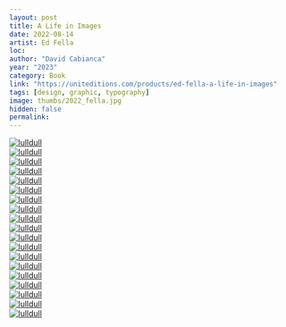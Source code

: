 ```yaml
---
layout: post
title: A Life in Images
date: 2022-08-14
artist: Ed Fella
loc: 
author: "David Cabianca"
year: "2023"
category: Book
link: "https://uniteditions.com/products/ed-fella-a-life-in-images"
tags: [design, graphic, typography]
image: thumbs/2022_fella.jpg
hidden: false
permalink:
---
```





<div class="post_image">
	<a href="{{ site.baseurl }}/images/posts/2022_fella/001.jpg" target="_blank">
	<img src="{{ site.baseurl }}/images/posts/2022_fella/001.jpg" alt="lulldull"></a>
</div>

<div class="post_image">
	<a href="{{ site.baseurl }}/images/posts/2022_fella/002.jpg" target="_blank">
	<img src="{{ site.baseurl }}/images/posts/2022_fella/002.jpg" alt="lulldull"></a>
</div>

<div class="post_image">
	<a href="{{ site.baseurl }}/images/posts/2022_fella/003.jpg" target="_blank">
	<img src="{{ site.baseurl }}/images/posts/2022_fella/003.jpg" alt="lulldull"></a>
</div>

<div class="post_image">
	<a href="{{ site.baseurl }}/images/posts/2022_fella/004.jpg" target="_blank">
	<img src="{{ site.baseurl }}/images/posts/2022_fella/004.jpg" alt="lulldull"></a>
</div>

<div class="post_image">
	<a href="{{ site.baseurl }}/images/posts/2022_fella/005.jpg" target="_blank">
	<img src="{{ site.baseurl }}/images/posts/2022_fella/005.jpg" alt="lulldull"></a>
</div>

<div class="post_image">
	<a href="{{ site.baseurl }}/images/posts/2022_fella/006.jpg" target="_blank">
	<img src="{{ site.baseurl }}/images/posts/2022_fella/006.jpg" alt="lulldull"></a>
</div>

<div class="post_image">
	<a href="{{ site.baseurl }}/images/posts/2022_fella/007.jpg" target="_blank">
	<img src="{{ site.baseurl }}/images/posts/2022_fella/007.jpg" alt="lulldull"></a>
</div>

<div class="post_image">
	<a href="{{ site.baseurl }}/images/posts/2022_fella/008.jpg" target="_blank">
	<img src="{{ site.baseurl }}/images/posts/2022_fella/008.jpg" alt="lulldull"></a>
</div>

<div class="post_image">
	<a href="{{ site.baseurl }}/images/posts/2022_fella/009.jpg" target="_blank">
	<img src="{{ site.baseurl }}/images/posts/2022_fella/009.jpg" alt="lulldull"></a>
</div>

<div class="post_image">
	<a href="{{ site.baseurl }}/images/posts/2022_fella/010.jpg" target="_blank">
	<img src="{{ site.baseurl }}/images/posts/2022_fella/010.jpg" alt="lulldull"></a>
</div>

<div class="post_image">
	<a href="{{ site.baseurl }}/images/posts/2022_fella/011.jpg" target="_blank">
	<img src="{{ site.baseurl }}/images/posts/2022_fella/011.jpg" alt="lulldull"></a>
</div>

<div class="post_image">
	<a href="{{ site.baseurl }}/images/posts/2022_fella/012.jpg" target="_blank">
	<img src="{{ site.baseurl }}/images/posts/2022_fella/012.jpg" alt="lulldull"></a>
</div>

<div class="post_image">
	<a href="{{ site.baseurl }}/images/posts/2022_fella/013.jpg" target="_blank">
	<img src="{{ site.baseurl }}/images/posts/2022_fella/013.jpg" alt="lulldull"></a>
</div>

<div class="post_image">
	<a href="{{ site.baseurl }}/images/posts/2022_fella/014.jpg" target="_blank">
	<img src="{{ site.baseurl }}/images/posts/2022_fella/014.jpg" alt="lulldull"></a>
</div>

<div class="post_image">
	<a href="{{ site.baseurl }}/images/posts/2022_fella/015.jpg" target="_blank">
	<img src="{{ site.baseurl }}/images/posts/2022_fella/015.jpg" alt="lulldull"></a>
</div>

<div class="post_image">
	<a href="{{ site.baseurl }}/images/posts/2022_fella/016.jpg" target="_blank">
	<img src="{{ site.baseurl }}/images/posts/2022_fella/016.jpg" alt="lulldull"></a>
</div>

<div class="post_image">
	<a href="{{ site.baseurl }}/images/posts/2022_fella/017.jpg" target="_blank">
	<img src="{{ site.baseurl }}/images/posts/2022_fella/017.jpg" alt="lulldull"></a>
</div>

<div class="post_image">
	<a href="{{ site.baseurl }}/images/posts/2022_fella/018.jpg" target="_blank">
	<img src="{{ site.baseurl }}/images/posts/2022_fella/018.jpg" alt="lulldull"></a>
</div>

<div class="post_image">
	<a href="{{ site.baseurl }}/images/posts/2022_fella/019.jpg" target="_blank">
	<img src="{{ site.baseurl }}/images/posts/2022_fella/019.jpg" alt="lulldull"></a>
</div>